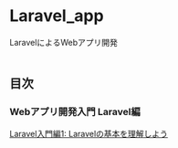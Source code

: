 # Laravel_app
LaravelによるWebアプリ開発</br>
</br>

 ## 目次
 ### Webアプリ開発入門 Laravel編
 [Laravel入門編1: Laravelの基本を理解しよう](doc/Laravel_basic_01.md)